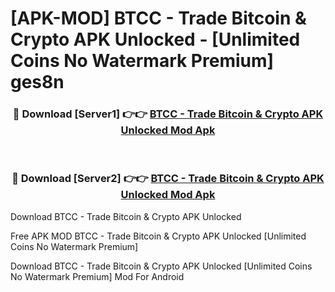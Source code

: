 # [APK-MOD] BTCC - Trade Bitcoin & Crypto APK Unlocked - [Unlimited Coins No Watermark Premium] ges8n



<div align="center">
<h3>🔴 Download [Server1] 👉👉 <a href="https://momento.my/?title=BTCC_-_Trade_Bitcoin_&_Crypto_APK_Unlocked">BTCC - Trade Bitcoin & Crypto APK Unlocked Mod Apk</a></h3><br>

<h3>🔴 Download [Server2] 👉👉 <a href="https://momento.my/?title=BTCC_-_Trade_Bitcoin_&_Crypto_APK_Unlocked">BTCC - Trade Bitcoin & Crypto APK Unlocked Mod Apk</a></h3>
</div>



Download BTCC - Trade Bitcoin & Crypto APK Unlocked 

Free APK MOD BTCC - Trade Bitcoin & Crypto APK Unlocked [Unlimited Coins No Watermark Premium]

Download BTCC - Trade Bitcoin & Crypto APK Unlocked [Unlimited Coins No Watermark Premium] Mod For Android
